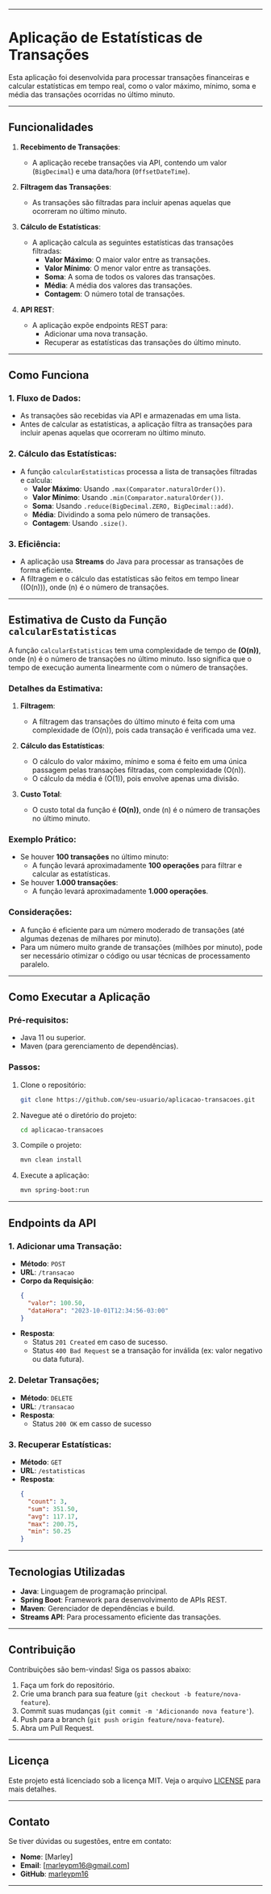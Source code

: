 
---

# Aplicação de Estatísticas de Transações

Esta aplicação foi desenvolvida para processar transações financeiras e calcular estatísticas em tempo real, como o valor máximo, mínimo, soma e média das transações ocorridas no último minuto.

---

## Funcionalidades

1. **Recebimento de Transações**:
   - A aplicação recebe transações via API, contendo um valor (`BigDecimal`) e uma data/hora (`OffsetDateTime`).

2. **Filtragem das Transações**:
   - As transações são filtradas para incluir apenas aquelas que ocorreram no último minuto.

3. **Cálculo de Estatísticas**:
   - A aplicação calcula as seguintes estatísticas das transações filtradas:
     - **Valor Máximo**: O maior valor entre as transações.
     - **Valor Mínimo**: O menor valor entre as transações.
     - **Soma**: A soma de todos os valores das transações.
     - **Média**: A média dos valores das transações.
     - **Contagem**: O número total de transações.

4. **API REST**:
   - A aplicação expõe endpoints REST para:
     - Adicionar uma nova transação.
     - Recuperar as estatísticas das transações do último minuto.

---

## Como Funciona

### 1. **Fluxo de Dados**:
   - As transações são recebidas via API e armazenadas em uma lista.
   - Antes de calcular as estatísticas, a aplicação filtra as transações para incluir apenas aquelas que ocorreram no último minuto.

### 2. **Cálculo das Estatísticas**:
   - A função `calcularEstatisticas` processa a lista de transações filtradas e calcula:
     - **Valor Máximo**: Usando `.max(Comparator.naturalOrder())`.
     - **Valor Mínimo**: Usando `.min(Comparator.naturalOrder())`.
     - **Soma**: Usando `.reduce(BigDecimal.ZERO, BigDecimal::add)`.
     - **Média**: Dividindo a soma pelo número de transações.
     - **Contagem**: Usando `.size()`.

### 3. **Eficiência**:
   - A aplicação usa **Streams** do Java para processar as transações de forma eficiente.
   - A filtragem e o cálculo das estatísticas são feitos em tempo linear (\(O(n)\)), onde \(n\) é o número de transações.

---

## Estimativa de Custo da Função `calcularEstatisticas`

A função `calcularEstatisticas` tem uma complexidade de tempo de **\(O(n)\)**, onde \(n\) é o número de transações no último minuto. Isso significa que o tempo de execução aumenta linearmente com o número de transações.

### Detalhes da Estimativa:

1. **Filtragem**:
   - A filtragem das transações do último minuto é feita com uma complexidade de \(O(n)\), pois cada transação é verificada uma vez.

2. **Cálculo das Estatísticas**:
   - O cálculo do valor máximo, mínimo e soma é feito em uma única passagem pelas transações filtradas, com complexidade \(O(n)\).
   - O cálculo da média é \(O(1)\), pois envolve apenas uma divisão.

3. **Custo Total**:
   - O custo total da função é **\(O(n)\)**, onde \(n\) é o número de transações no último minuto.

### Exemplo Prático:

- Se houver **100 transações** no último minuto:
  - A função levará aproximadamente **100 operações** para filtrar e calcular as estatísticas.
- Se houver **1.000 transações**:
  - A função levará aproximadamente **1.000 operações**.

### Considerações:
- A função é eficiente para um número moderado de transações (até algumas dezenas de milhares por minuto).
- Para um número muito grande de transações (milhões por minuto), pode ser necessário otimizar o código ou usar técnicas de processamento paralelo.

---

## Como Executar a Aplicação

### Pré-requisitos:
- Java 11 ou superior.
- Maven (para gerenciamento de dependências).

### Passos:
1. Clone o repositório:
   ```bash
   git clone https://github.com/seu-usuario/aplicacao-transacoes.git
   ```
2. Navegue até o diretório do projeto:
   ```bash
   cd aplicacao-transacoes
   ```
3. Compile o projeto:
   ```bash
   mvn clean install
   ```
4. Execute a aplicação:
   ```bash
   mvn spring-boot:run
   ```

---

## Endpoints da API

### 1. **Adicionar uma Transação**:
- **Método**: `POST`
- **URL**: `/transacao`
- **Corpo da Requisição**:
  ```json
  {
    "valor": 100.50,
    "dataHora": "2023-10-01T12:34:56-03:00"
  }
  ```
- **Resposta**:
  - Status `201 Created` em caso de sucesso.
  - Status `400 Bad Request` se a transação for inválida (ex: valor negativo ou data futura).
### 2. **Deletar Transações**;
- **Método**: `DELETE`
- **URL**: `/transacao`
- **Resposta**:
  - Status `200 OK` em casso de sucesso
### 3. **Recuperar Estatísticas**:
- **Método**: `GET`
- **URL**: `/estatisticas`
- **Resposta**:
  ```json
  {
    "count": 3,
    "sum": 351.50,
    "avg": 117.17,
    "max": 200.75,
    "min": 50.25
  }
  ```

---

## Tecnologias Utilizadas

- **Java**: Linguagem de programação principal.
- **Spring Boot**: Framework para desenvolvimento de APIs REST.
- **Maven**: Gerenciador de dependências e build.
- **Streams API**: Para processamento eficiente das transações.

---

## Contribuição

Contribuições são bem-vindas! Siga os passos abaixo:

1. Faça um fork do repositório.
2. Crie uma branch para sua feature (`git checkout -b feature/nova-feature`).
3. Commit suas mudanças (`git commit -m 'Adicionando nova feature'`).
4. Push para a branch (`git push origin feature/nova-feature`).
5. Abra um Pull Request.

---

## Licença

Este projeto está licenciado sob a licença MIT. Veja o arquivo [LICENSE](LICENSE) para mais detalhes.

---

## Contato

Se tiver dúvidas ou sugestões, entre em contato:

- **Nome**: [Marley]
- **Email**: [marleypm16@gmail.com]
- **GitHub**: [marleypm16](https://github.com/seu-usuario)

---

